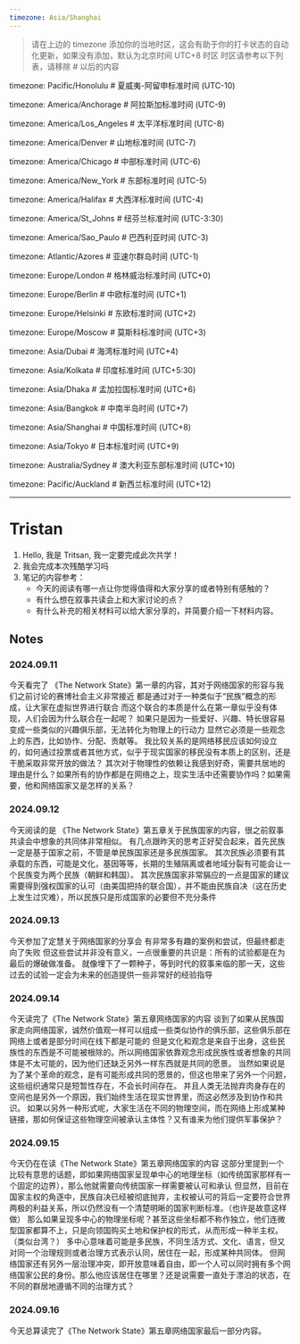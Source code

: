 ```yaml
---
timezone: Asia/Shanghai
---
```


> 请在上边的 timezone 添加你的当地时区，这会有助于你的打卡状态的自动化更新，如果没有添加，默认为北京时间 UTC+8 时区
> 时区请参考以下列表，请移除 # 以后的内容

timezone: Pacific/Honolulu # 夏威夷-阿留申标准时间 (UTC-10)

timezone: America/Anchorage # 阿拉斯加标准时间 (UTC-9)

timezone: America/Los_Angeles # 太平洋标准时间 (UTC-8)

timezone: America/Denver # 山地标准时间 (UTC-7)

timezone: America/Chicago # 中部标准时间 (UTC-6)

timezone: America/New_York # 东部标准时间 (UTC-5)

timezone: America/Halifax # 大西洋标准时间 (UTC-4)

timezone: America/St_Johns # 纽芬兰标准时间 (UTC-3:30)

timezone: America/Sao_Paulo # 巴西利亚时间 (UTC-3)

timezone: Atlantic/Azores # 亚速尔群岛时间 (UTC-1)

timezone: Europe/London # 格林威治标准时间 (UTC+0)

timezone: Europe/Berlin # 中欧标准时间 (UTC+1)

timezone: Europe/Helsinki # 东欧标准时间 (UTC+2)

timezone: Europe/Moscow # 莫斯科标准时间 (UTC+3)

timezone: Asia/Dubai # 海湾标准时间 (UTC+4)

timezone: Asia/Kolkata # 印度标准时间 (UTC+5:30)

timezone: Asia/Dhaka # 孟加拉国标准时间 (UTC+6)

timezone: Asia/Bangkok # 中南半岛时间 (UTC+7)

timezone: Asia/Shanghai # 中国标准时间 (UTC+8)

timezone: Asia/Tokyo # 日本标准时间 (UTC+9)

timezone: Australia/Sydney # 澳大利亚东部标准时间 (UTC+10)

timezone: Pacific/Auckland # 新西兰标准时间 (UTC+12)

---

# Tristan

1. Hello, 我是 Tritsan, 我一定要完成此次共学！
2. 我会完成本次残酷学习吗
3. 笔记的内容参考：
   - 今天的阅读有哪一点让你觉得值得和大家分享的或者特别有感触的？
   - 有什么想在叙事共读会上和大家讨论的点？
   - 有什么补充的相关材料可以给大家分享的，并简要介绍一下材料内容。

## Notes

<!-- Content_START -->

### 2024.09.11

今天看完了 《The Network State》第一章的内容，其对于网络国家的形容与我们之前讨论的赛博社会主义非常接近
都是通过对于一种类似于“民族”概念的形成，让大家在虚拟世界进行联合
而这个联合的本质是什么在第一章似乎没有体现，人们会因为什么联合在一起呢？
如果只是因为一些爱好、兴趣、特长很容易变成一些类似的兴趣俱乐部，无法转化为物理上的行动力
显然它必须是一些观念上的东西，比如协作、分配、贡献等。
我比较关系的是网络移民应该如何设立的，如何通过投票或者其他方式，似乎于现实国家的移民没有本质上的区别，还是干脆采取非常开放的做法？
其次对于物理性的依赖让我感到好奇，需要共居地的理由是什么？如果所有的协作都是在网络之上，现实生活中还需要协作吗？如果需要，他和网络国家又是怎样的关系？

### 2024.09.12
今天阅读的是 《The Network State》第五章关于民族国家的内容，很之前叙事共读会中想象的共同体非常相似。
有几点跟昨天的思考正好契合起来，首先民族一定是基于国家之前，不管是单民族国家还是多民族国家。
其次民族必须要有其承载的东西，可能是文化，基因等等，长期的生殖隔离或者地域分裂有可能会让一个民族变为两个民族（朝鲜和韩国）。
其次民族国家非常膈应的一点是国家的建议需要得到强权国家的认可（由美国把持的联合国），并不能由民族自决（这在历史上发生过灾难），所以民族只是形成国家的必要但不充分条件

### 2024.09.13
今天参加了定慧关于网络国家的分享会
有非常多有趣的案例和尝试，但最终都走向了失败
但这些尝试并非没有意义，一点很重要的共识是：所有的试验都是在为最后的爆破做准备。
就像埋下了一颗种子，等到时代的叙事来临的那一天，这些过去的试验一定会为未来的创造提供一些非常好的经验指导

### 2024.09.14
今天读完了《The Network State》第五章网络国家的内容
谈到了如果从民族国家走向网络国家，诚然价值观一样可以组成一些类似协作的俱乐部，这些俱乐部在网络上或者是部分时间在线下都是可能的
但是文化和观念是来自于出身，这些民族性的东西是不可能被根除的。所以网络国家依靠观念形成民族性或者想象的共同体是不太可能的，因为他们还缺乏另外一样东西就是共同的愿景。
当然如果说是为了某个革命的观念，是有可能形成共同的愿景的，但这也带来了另外一个问题，这些组织通常只是短暂性存在，不会长时间存在。
并且人类无法抛弃肉身存在的空间也是另外一个原因，我们始终生活在现实世界里，而这必然涉及到协作和共识。
如果以另外一种形式呢，大家生活在不同的物理空间，而在网络上形成某种链接，那如何保证这些物理空间被承认主体性？又有谁来为他们提供军事保护？

### 2024.09.15
今天仍在在读《The Network State》第五章网络国家的内容
这部分里提到一个比较有意思的话题，即如果网络国家呈现单中心的地理坐标（如传统国家那样有一个固定的边界），那么他就需要向传统国家一样需要被认可和承认
但显然，目前在国家主权的角逐中，民族自决已经被彻底抛弃，主权被认可的背后一定要符合世界两极的利益关系，所以仍然没有一个清楚明晰的国家判断标准。（也许是故意这样做）
那么如果呈现多中心的物理坐标呢？甚至这些坐标都不称作独立，他们连微型国家都算不上，只是向领国购买土地和保护权的形式，从而形成一种半主权。（类似台湾？）
多中心意味着可能是多民族，不同生活方式、文化、语言，但又对同一个治理规则或者治理方式表示认同，居住在一起，形成某种共同体。
但网络国家还有另外一层治理冲突，即开放意味着自由，即一个人可以同时拥有多个网络国家公民的身份。那么他应该居住在哪里？还是说需要一直处于漂泊的状态，在不同的群居地遵循不同的治理方式？

### 2024.09.16
今天总算读完了《The Network State》第五章网络国家最后一部分内容。


<!-- Content_END -->
